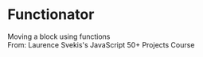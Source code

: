# Functionator 
Moving a block using functions
</br>
From: Laurence Svekis's JavaScript 50+ Projects Course